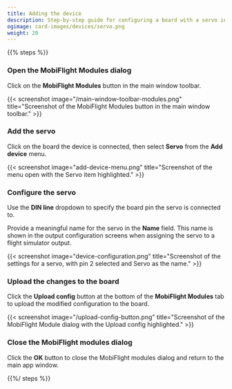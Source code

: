 ```yaml
---
title: Adding the device
description: Step-by-step guide for configuring a board with a servo in MobiFlight
ogimage: card-images/devices/servo.png
weight: 20
---
```


{{% steps %}}

### Open the MobiFlight Modules dialog

Click on the **MobiFlight Modules** button in the main window toolbar.

{{< screenshot image="/main-window-toolbar-modules.png" title="Screenshot of the MobiFlight Modules button in the main window toolbar." >}}

### Add the servo

Click on the board the device is connected, then select **Servo** from the **Add device** menu.

{{< screenshot image="add-device-menu.png" title="Screenshot of the menu open with the Servo item highlighted." >}}

### Configure the servo

Use the **DIN line** dropdown to specify the board pin the servo is connected to.

Provide a meaningful name for the servo in the **Name** field. This name is shown in the output configuration screens when assigning the servo to a flight simulator output.

{{< screenshot image="device-configuration.png" title="Screenshot of the settings for a servo, with pin 2 selected and Servo as the name." >}}

### Upload the changes to the board

Click the **Upload config** button at the bottom of the **MobiFlight Modules** tab to upload the modified configuration to the board.

{{< screenshot image="/upload-config-button.png" title="Screenshot of the MobiFlight Module dialog with the Upload config highlighted." >}}

### Close the MobiFlight modules dialog

Click the **OK** button to close the MobiFlight modules dialog and return to the main app window.

{{%/ steps %}}
